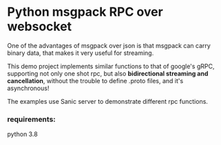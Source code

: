 # Python msgpack RPC over websocket

One of the advantages of msgpack over json is that msgpack can carry binary data, that makes it very useful for streaming.

This demo project implements similar functions to that of google's gRPC, supporting not only one shot rpc, but also **bidirectional streaming and cancellation**, without the trouble to define .proto files, and it's asynchronous!

The examples use Sanic server to demonstrate different rpc functions.

### requirements:
python 3.8
